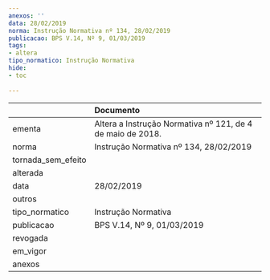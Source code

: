 ```yaml
---
anexos: ''
data: 28/02/2019
norma: Instrução Normativa nº 134, 28/02/2019
publicacao: BPS V.14, Nº 9, 01/03/2019
tags:
- altera
tipo_normatico: Instrução Normativa
hide: 
- toc 
 
---
```


|                    | Documento                                                  |
|:-------------------|:-----------------------------------------------------------|
| ementa             | Altera a Instrução Normativa nº 121, de 4 de maio de 2018. |
| norma              | Instrução Normativa nº 134, 28/02/2019                     |
| tornada_sem_efeito |                                                            |
| alterada           |                                                            |
| data               | 28/02/2019                                                 |
| outros             |                                                            |
| tipo_normatico     | Instrução Normativa                                        |
| publicacao         | BPS V.14, Nº 9, 01/03/2019                                 |
| revogada           |                                                            |
| em_vigor           |                                                            |
| anexos             |                                                            |